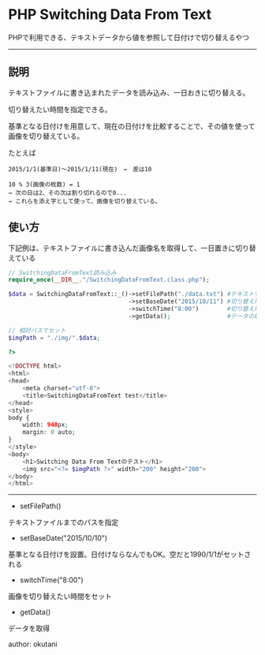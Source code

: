 # PHP Switching Data From Text

PHPで利用できる、テキストデータから値を参照して日付けで切り替えるやつ

---

## 説明

テキストファイルに書き込まれたデータを読み込み、一日おきに切り替える。

切り替えたい時間を指定できる。

基準となる日付けを用意して、現在の日付けを比較することで、その値を使って画像を切り替えている。

たとえば

```
2015/1/1(基準日)～2015/1/11(現在)　→　差は10

10 % 3(画像の枚数) = 1
→ 次の日は2、その次は割り切れるので0...
→ これらを添え字として使って、画像を切り替えている。
```

## 使い方

下記例は、テキストファイルに書き込んだ画像名を取得して、一日置きに切り替えている

```php
// SwitchingDataFromText読み込み
require_once(__DIR__."/SwitchingDataFromText.class.php");

$data = SwitchingDataFromText::_()->setFilePath("./data.txt") #テキストデータのパス指定
                                  ->setBaseDate("2015/10/11") #切り替え用基準日
                                  ->switchTime("8:00")        #切り替え用時刻
                                  ->getData();                #データの取得

// 相対パスでセット
$imgPath = "./img/".$data;

?>

<!DOCTYPE html>
<html>
<head>
    <meta charset="utf-8">
    <title>SwitchingDataFromText test</title>
</head>
<style>
body {
    width: 940px;
    margin: 0 auto;
}
</style>
<body>
    <h1>Switching Data From Textのテスト</h1>
    <img src="<?= $imgPath ?>" width="200" height="200">
</body>
</html>
```

***

* setFilePath()

テキストファイルまでのパスを指定
* setBaseDate("2015/10/10")

基準となる日付けを設置。日付けならなんでもOK。空だと1990/1/1がセットされる
* switchTime("8:00")

画像を切り替えたい時間をセット
* getData()

データを取得

author: okutani
